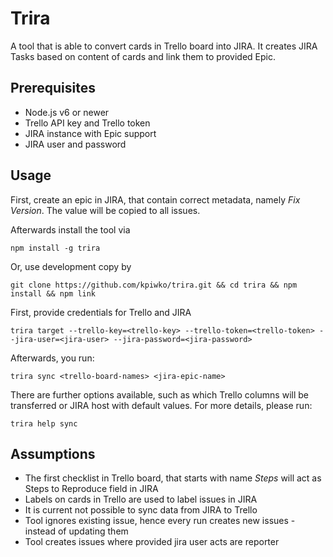 # Trira

A tool that is able to convert cards in Trello board into JIRA. It creates JIRA Tasks based on content of cards and link them to
provided Epic.

## Prerequisites

* Node.js v6 or newer
* Trello API key and Trello token
* JIRA instance with Epic support
* JIRA user and password

## Usage


First, create an epic in JIRA, that contain correct metadata, namely _Fix Version_. The value will be copied to all issues.

Afterwards install the tool via

```
npm install -g trira
```

Or, use development copy by
```
git clone https://github.com/kpiwko/trira.git && cd trira && npm install && npm link
```

First, provide credentials for Trello and JIRA
```
trira target --trello-key=<trello-key> --trello-token=<trello-token> --jira-user=<jira-user> --jira-password=<jira-password>
```

Afterwards, you run:
```
trira sync <trello-board-names> <jira-epic-name>
```

There are further options available, such as which Trello columns will be transferred or JIRA host with default values. For more details,
please run:
```
trira help sync
```

## Assumptions

* The first checklist in Trello board, that starts with name _Steps_ will act as Steps to Reproduce field in JIRA
* Labels on cards in Trello are used to label issues in JIRA
* It is current not possible to sync data from JIRA to Trello
* Tool ignores existing issue, hence every run creates new issues - instead of updating them
* Tool creates issues where provided jira user acts are reporter
